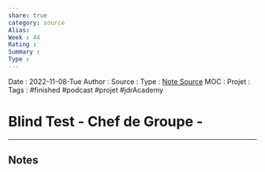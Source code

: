 ```yaml
---
share: true 
category: source
Alias:
Week : 44
Rating :
Summary : 
Type : 
---
```

Date : 2022-11-08-Tue
Author :
Source : 
Type : [Note Source](Note%20Source)
MOC :
Projet : 
Tags : #finished #podcast #projet #jdrAcademy 

# Blind Test - Chef de Groupe -


***

## Notes
